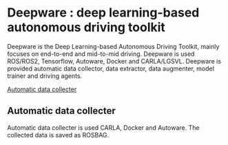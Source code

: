 # Deepware : deep learning-based autonomous driving toolkit

Deepware is the Deep Learning-based Autonomous Driving Toolkit, mainly focuses on end-to-end and mid-to-mid driving. Deepware is used ROS/ROS2, Tensorflow, Autoware, Docker and CARLA/LGSVL. Deepware is provided automatic data collector, data extractor, data augmenter, model trainer and driving agents.


[Automatic data collecter](#Automatic-data-collecter)


## Automatic data collecter

Automatic data collecter is used CARLA, Docker and Autoware. The collected data is saved as ROSBAG.

